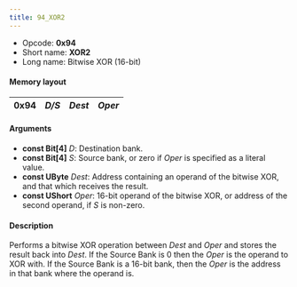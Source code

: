 ```yaml
---
title: 94_XOR2
---
```


-   Opcode: **0x94**
-   Short name: **XOR2**
-   Long name: Bitwise XOR (16-bit)

#### Memory layout

| 0x94 | *D/S* | *Dest* | *Oper* |
|------|-------|--------|--------|

#### Arguments

-   **const Bit\[4\]** *D*: Destination bank.
-   **const Bit\[4\]** *S*: Source bank, or zero if *Oper* is specified as a literal value.
-   **const UByte** *Dest*: Address containing an operand of the bitwise XOR, and that which receives the result.
-   **const UShort** *Oper*: 16-bit operand of the bitwise XOR, or address of the second operand, if *S* is non-zero.

#### Description

Performs a bitwise XOR operation between *Dest* and *Oper* and stores the result back into *Dest*. If the Source Bank is 0 then the *Oper* is the operand to XOR with. If the Source Bank is a 16-bit bank, then the *Oper* is the address in that bank where the operand is.
